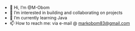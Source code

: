 - 👋 Hi, I’m @M-Obom
- 👀 I’m interested in building and collaborating on projects
- 🌱 I’m currently learning Java
- 📫 How to reach me: via e-mail @ markobom83@gmail.com

<!---
M-Obom/M-Obom is a ✨ special ✨ repository because its `README.md` (this file) appears on your GitHub profile.
You can click the Preview link to take a look at your changes.
--->
